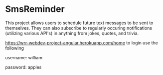 # SmsReminder
This project allows users to schedule future text messages to be sent to themselves. They can also subscribe to regularly occuring notifications (utilizing various API's) in anything from jokes, quotes, and trivia.

https://wrr-webdev-project-angular.herokuapp.com/home
to login use the following

username: william

password: apples
